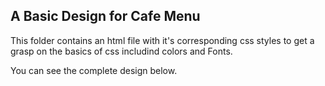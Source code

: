 ## A Basic Design for Cafe Menu

This folder contains an html file with it's corresponding css styles to get a grasp on the basics of css includind colors and Fonts.

You can see the complete design below.
